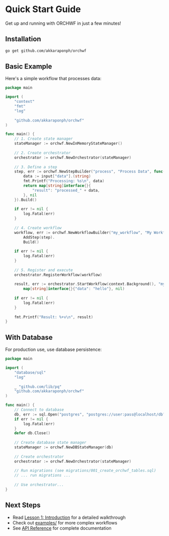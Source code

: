 # Quick Start Guide

Get up and running with ORCHWF in just a few minutes!

## Installation

```bash
go get github.com/akkaraponph/orchwf
```

## Basic Example

Here's a simple workflow that processes data:

```go
package main

import (
    "context"
    "fmt"
    "log"
    
    "github.com/akkaraponph/orchwf"
)

func main() {
    // 1. Create state manager
    stateManager := orchwf.NewInMemoryStateManager()
    
    // 2. Create orchestrator
    orchestrator := orchwf.NewOrchestrator(stateManager)
    
    // 3. Define a step
    step, err := orchwf.NewStepBuilder("process", "Process Data", func(ctx context.Context, input map[string]interface{}) (map[string]interface{}, error) {
        data := input["data"].(string)
        fmt.Printf("Processing: %s\n", data)
        return map[string]interface{}{
            "result": "processed_" + data,
        }, nil
    }).Build()
    
    if err != nil {
        log.Fatal(err)
    }
    
    // 4. Create workflow
    workflow, err := orchwf.NewWorkflowBuilder("my_workflow", "My Workflow").
        AddStep(step).
        Build()
    
    if err != nil {
        log.Fatal(err)
    }
    
    // 5. Register and execute
    orchestrator.RegisterWorkflow(workflow)
    
    result, err := orchestrator.StartWorkflow(context.Background(), "my_workflow",
        map[string]interface{}{"data": "hello"}, nil)
    
    if err != nil {
        log.Fatal(err)
    }
    
    fmt.Printf("Result: %+v\n", result)
}
```

## With Database

For production use, use database persistence:

```go
package main

import (
    "database/sql"
    "log"
    
    _ "github.com/lib/pq"
    "github.com/akkaraponph/orchwf"
)

func main() {
    // Connect to database
    db, err := sql.Open("postgres", "postgres://user:pass@localhost/db?sslmode=disable")
    if err != nil {
        log.Fatal(err)
    }
    defer db.Close()
    
    // Create database state manager
    stateManager := orchwf.NewDBStateManager(db)
    
    // Create orchestrator
    orchestrator := orchwf.NewOrchestrator(stateManager)
    
    // Run migrations (see migrations/001_create_orchwf_tables.sql)
    // ... run migrations ...
    
    // Use orchestrator...
}
```

## Next Steps

- Read [Lesson 1: Introduction](lessons/lesson-01-introduction.md) for a detailed walkthrough
- Check out [examples/](examples/) for more complex workflows
- See [API Reference](api-reference.md) for complete documentation
